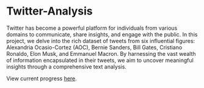 # Twitter-Analysis

Twitter has become a powerful platform for individuals from various domains to communicate, share insights, and engage with the public. In this project, we delve into the rich dataset of tweets from six influential figures: Alexandria Ocasio-Cortez (AOC), Bernie Sanders, Bill Gates, Cristiano Ronaldo, Elon Musk, and Emmanuel Macron. By harnessing the vast wealth of information encapsulated in their tweets, we aim to uncover meaningful insights through a comprehensive text analysis.

View current progress [here](https://github.com/kting24/Twitter-Analysis/blob/main/twitter-analysis.ipynb).
